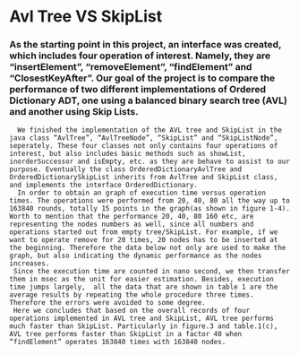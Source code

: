 # Avl Tree VS SkipList

### As the starting point in this project, an interface was created, which includes four operation of interest. Namely, they are “insertElement”, “removeElement”, “findElement” and “ClosestKeyAfter”. Our goal of the project is to compare the performance of two different implementations of Ordered Dictionary ADT, one using a balanced binary search tree (AVL) and another using Skip Lists.
      We finished the implementation of the AVL tree and SkipList in the java class “AvlTree”, “AvlTreeNode”, “SkipList” and “SkipListNode”, seperately. These four classes not only contains four operations of interest, but also includes basic methods such as showList, inorderSuccessor and isEmpty, etc. as they are behave to assist to our purpose. Eventually the class OrderedDictionaryAvlTree and OrderedDictionarySkipList inherits from AvlTree and SkipList class, and implements the interface OrderedDictionary.
      In order to obtain an graph of execution time versus operation times. The operations were performed from 20, 40, 80 all the way up to 163840 rounds, totally 15 points in the graph(as shown in figure 1-4). Worth to mention that the performance 20, 40, 80 160 etc, are representing the nodes numbers as well, since all numbers and operations started out from empty tree/SkipList. For example, if we want to operate remove for 20 times, 20 nodes has to be inserted at the beginning. Therefore the data below not only are used to make the graph, but also indicating the dynamic performance as the nodes increases. 
     Since the execution time are counted in nano second, we then transfer them in msec as the unit for easier estimation. Besides, execution time jumps largely,  all the data that are shown in table 1 are the average results by repeating the whole procedure three times. Therefore the errors were avoided to some degree.
     Here we concludes that based on the overall records of four operations implemented in AVL tree and SkipList, AVL tree performs much faster than SkipList. Particularly in figure.3 and table.1(c), AVL tree performs faster than SkipList in a factor 40 when “findElement” operates 163840 times with 163840 nodes.

